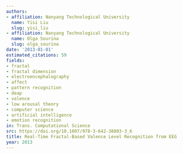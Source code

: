 ```yaml
---
authors:
- affiliation: Nanyang Technological University
  name: Yisi Liu
  slug: yisi_liu
- affiliation: Nanyang Technological University
  name: Olga Sourina
  slug: olga_sourina
date: '2013-01-01'
estimated_citations: 59
fields:
- fractal
- fractal dimension
- electroencephalography
- affect
- pattern recognition
- deap
- valence
- low arousal theory
- computer science
- artificial intelligence
- emotion recognition
in: Trans. Computational Science
src: https://doi.org/10.1007/978-3-642-38803-3_6
title: Real-Time Fractal-Based Valence Level Recognition from EEG
year: 2013
---
```

